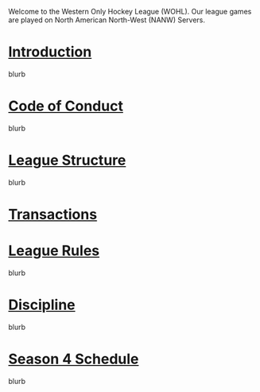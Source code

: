 Welcome to the Western Only Hockey League (WOHL). Our league games are played on North American North-West (NANW) Servers.
# [Introduction](intro.md)
blurb
# [Code of Conduct](code-of-conduct.md)
blurb
# [League Structure](structure.md)
blurb
# [Transactions](transactions.md)
# [League Rules](rules.md)
blurb
# [Discipline](discipline.md)
blurb
# [Season 4 Schedule](schedule.md)
blurb
